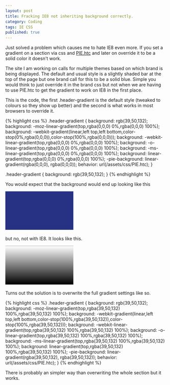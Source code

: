 ```yaml
---
layout: post
title: Fracking IE8 not inheriting background correctly.
category: Coding
tags: IE CSS
published: true
---
```

Just solved a problem which causes me to hate IE8 even more.  If you set a gradient on a section via css and <a href="http://css3pie.com/" title="PIE.htc">PIE.htc</a>
 and later on override it to be a solid color it doesn't work.
<!-- more -->

The site I am working on calls for multiple themes based on which brand is being displayed.  The default and usual style is a slightly
shaded bar at the top of the page but one brand call for this to be a solid blue.  Simple you would think to just override it in the brand css but
not when we are having to use PIE.htc to get the gradient to work on IE8 in the first place.

This is the code, the first .header-gradient is the default style (tweaked to colours so they show up better) and the second is what works in most
browsers to override it.

{% highlight css %}
.header-gradient {
    background: rgb(39,50,132);
    background: -moz-linear-gradient(top,rgba(0,0,0) 0%,rgba(0,0,0) 100%);
    background: -webkit-gradient(linear,left top,left bottom,color-stop(0%,rgba(0,0,0)),color-stop(100%,rgba(0,0,0)));
    background: -webkit-linear-gradient(top,rgba(0,0,0) 0%,rgba(0,0,0) 100%);
    background: -o-linear-gradient(top,rgba(0,0,0) 0%,rgba(0,0,0) 100%);
    background: -ms-linear-gradient(top,rgba(0,0,0) 0%,rgba(0,0,0) 100%);
    background: linear-gradient(top,rgba(0,0,0) 0%,rgba(0,0,0) 100%);
    -pie-background: linear-gradient(rgba(0,0,0), rgba(0,0,0));
    behavior: url(/assets/css/PIE.htc);
}

.header-gradient {
    background: rgb(39,50,132);
}
{% endhighlight %}

You would expect that the background would end up looking like this

![expected](/images/blue-gradient.png "expected")

but no, not with IE8. It looks like this.

![gradient in IE8](/images/grey-gradient.png "gradient in IE8")

Turns out the solution is to overwrite the full gradient settings like so.

{% highlight css %}
.header-gradient {
    background: rgb(39,50,132);
    background: -moz-linear-gradient(top,rgba(39,50,132) 100%,rgba(39,50,132) 100%);
    background: -webkit-gradient(linear,left top,left bottom,color-stop(100%,rgba(39,50,132)),color-stop(100%,rgba(39,50,132)));
    background: -webkit-linear-gradient(top,rgba(39,50,132) 100%,rgba(39,50,132) 100%);
    background: -o-linear-gradient(top,rgba(39,50,132) 100%,rgba(39,50,132) 100%);
    background: -ms-linear-gradient(top,rgba(39,50,132) 100%,rgba(39,50,132) 100%);
    background: linear-gradient(top,rgba(39,50,132) 100%,rgba(39,50,132) 100%);
    -pie-background: linear-gradient(rgba(39,50,132), rgba(39,50,132));
    behavior: url(/assets/css/PIE.htc);
}
{% endhighlight %}

There is probably an simpler way than overwriting the whole section but it works.

